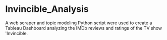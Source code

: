 # Invincible_Analysis
A web scraper and topic modeling Python script were used to create a Tableau Dashboard analyzing the IMDb reviews and ratings of the TV show 'Invincible.
